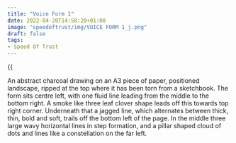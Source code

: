 ```yaml
---
title: "Voice Form 1"
date: 2022-04-20T14:58:20+01:00
image: "speedoftrust/img/VOICE FORM 1_j.png"
draft: false
tags:
- Speed Of Trust
---
```


{{<audio src="speedoftrust/audio/Voice Form 1.m4a">}}

An abstract charcoal drawing on an A3 piece of paper, positioned landscape, ripped at the top where it has been torn from a sketchbook. The form sits centre left, with one fluid line leading from the middle to the bottom right. A smoke like three leaf clover shape leads off this towards top right corner. Underneath that a jagged line, which alternates between thick, thin, bold and soft, trails off the bottom left of the page. In the middle three large wavy horizontal lines in step formation, and a pillar shaped cloud of dots and lines like a constellation on the far left.